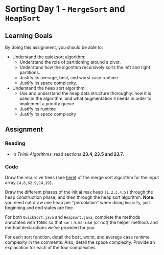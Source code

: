 # Sorting Day 1 - `MergeSort` and `HeapSort`

## Learning Goals

By doing this assignment, you should be able to:
* Understand the quicksort algorithm:
  * Understand the role of partitioning around a pivot.
  * Understand how the algorithm recursively sorts the left and right partitions.
  * Justify its average, best, and worst case runtime
  * Justify its space complexity, 
* Understand the heap sort algorithm:
  * Use and understand the heap data structure thoroughly: how it is used in the algorithm, and what augmentation it needs in order to implement a priority queue
  * Justify its runtime
  * Justify its space complexity

## Assignment

### Reading

- In *Think Algorithms*, read sections **23.4, 23.5 and 23.7**.

### Code

Draw the recursive trees (see [here](https://docs.google.com/presentation/d/1mNRb1tx3ibY2FjKkcXqJvjfDnT0vkxfYKEf38HrU26Y/edit?usp=sharing)) of the merge sort algorithm for the input array `[4,8,62,9,14,19]`.

Draw the different phases of the initial max heap `[1,2,3,4,5]` through the heap construction phase, and then through the heap sort algorithm. **Note**: you need not draw one heap per "percolation" when doing `heapify`, just beginning and end states are fine.

For both `QuickSort.java` and `HeapSort.java`, complete the methods annotated with `TODO`s so that `sort` runs; use (or not) the helper methods and method declarations we've provided for you.

For each sort function, detail the best, worst, and average case runtime complexity in the comments. Also, detail the space complexity. Provide an explanation for each of the four complexities.

